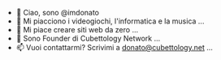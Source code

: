 - 👋 Ciao, sono @imdonato
- 👀 Mi piacciono i videogiochi, l'informatica e la musica ...
- 🌱 Mi piace creare siti web da zero ...
- 👑 Sono Founder di Cubettology Network ...
- 📫 Vuoi contattarmi? Scrivimi a donato@cubettology.net ...


